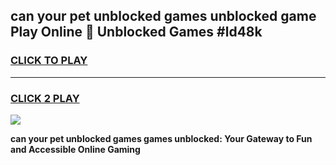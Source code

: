 
## can your pet unblocked games unblocked game Play Online 👋 Unblocked Games #ld48k
<h3>
<a href="https://premium.freeplayer.one?title=can_your_pet_unblocked_games&ref=21F">CLICK TO PLAY</a></h3>
<hr>

<h3>
<a href="https://premium.freeplayer.one?title=can_your_pet_unblocked_games&ref=21F">CLICK 2 PLAY</a>
  
</h3>

<a href="https://premium.freeplayer.one?title=can_your_pet_unblocked_games&ref=21F/"><img src="https://clearcache.store/games.png"></a>


**can your pet unblocked games games unblocked: Your Gateway to Fun and Accessible Online Gaming**
